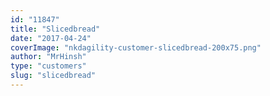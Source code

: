 ```yaml
---
id: "11847"
title: "Slicedbread"
date: "2017-04-24"
coverImage: "nkdagility-customer-slicedbread-200x75.png"
author: "MrHinsh"
type: "customers"
slug: "slicedbread"
---
```



